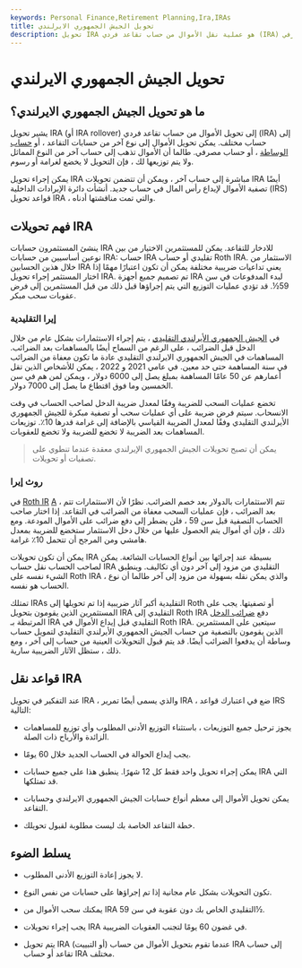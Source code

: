 ```yaml
---
keywords: Personal Finance,Retirement Planning,Ira,IRAs
title: تحويل الجيش الجمهوري الايرلندي
description: تحويل IRA هو عملية نقل الأموال من حساب تقاعد فردي (IRA) إلى حساب تقاعد أو حساب وساطة أو حساب مصرفي.
---
```


# تحويل الجيش الجمهوري الايرلندي
## ما هو تحويل الجيش الجمهوري الايرلندي؟

يشير تحويل IRA (أو IRA rollover) إلى تحويل الأموال من حساب تقاعد فردي (IRA) إلى حساب مختلف. يمكن تحويل الأموال إلى نوع آخر من حسابات التقاعد ، أو [حساب الوساطة](/brokerageaccount) ، أو حساب مصرفي. طالما أن الأموال تذهب إلى حساب آخر من النوع المماثل ولا يتم توزيعها لك ، فإن التحويل لا يخضع لغرامة أو رسوم.

يمكن إجراء تحويل IRA مباشرة إلى حساب آخر ، ويمكن أن تتضمن تحويلات IRA أيضًا تصفية الأموال لإيداع رأس المال في حساب جديد. أنشأت دائرة الإيرادات الداخلية (IRS) قواعد تحويل IRA ، والتي تمت مناقشتها أدناه.

## فهم تحويلات IRA

ينشئ المستثمرون حسابات IRA للادخار للتقاعد. يمكن للمستثمرين الاختيار من بين نوعين أساسيين من حسابات IRA: حساب IRA تقليدي أو حساب Roth IRA. الاستثمار من خلال هذين الحسابين IRA يعني تداعيات ضريبية مختلفة يمكن أن تكون اعتبارًا مهمًا إذا اختار المستثمر إجراء تحويل IRA. تم تصميم جميع أجهزة IRA لبدء المدفوعات في سن 59½. قد تؤدي عمليات التوزيع التي يتم إجراؤها قبل ذلك من قبل المستثمرين إلى فرض عقوبات سحب مبكر.

### إيرا التقليدية

في [الجيش الجمهوري الأيرلندي التقليدي](/traditionalira) ، يتم إجراء الاستثمارات بشكل عام من خلال الدخل قبل الضرائب ، على الرغم من السماح أيضًا بالمساهمات بعد الضرائب. المساهمات في الجيش الجمهوري الايرلندي التقليدي عادة ما تكون معفاة من الضرائب في سنة المساهمة حتى حد معين. في عامي 2021 و 2022 ، يمكن للأشخاص الذين تقل أعمارهم عن 50 عامًا المساهمة بمبلغ يصل إلى 6000 دولار ، ويمكن لمن هم في سن الخمسين وما فوق اقتطاع ما يصل إلى 7000 دولار.

تخضع عمليات السحب للضريبة وفقًا لمعدل ضريبة الدخل لصاحب الحساب في وقت الانسحاب. سيتم فرض ضريبة على أي عمليات سحب أو تصفية مبكرة للجيش الجمهوري الأيرلندي التقليدي وفقًا لمعدل الضريبة القياسي بالإضافة إلى غرامة قدرها 10٪. توزيعات المساهمات بعد الضريبة لا تخضع للضريبة ولا تخضع للعقوبات.

> يمكن أن تصبح تحويلات الجيش الجمهوري الإيرلندي معقدة عندما تنطوي على تصفيات أو تحويلات.

>

### روث إيرا

في [Roth IR](/rothira) [A](/rothira) ، تتم الاستثمارات بالدولار بعد خصم الضرائب. نظرًا لأن الاستثمارات تتم بعد الضرائب ، فإن عمليات السحب معفاة من الضرائب في التقاعد. إذا اختار صاحب الحساب التصفية قبل سن 59 ، فلن يضطر إلى دفع ضرائب على الأموال المودعة. ومع ذلك ، فإن أي أموال يتم الحصول عليها من خلال دخل الاستثمار ستخضع للضريبة بمعدل هامشي ومن المرجح أن تتحمل 10٪ غرامة.

يمكن أن تكون تحويلات IRA بسيطة عند إجرائها بين أنواع الحسابات الشائعة. يمكن لصاحب الحساب نقل حساب IRA التقليدي من مزود إلى آخر دون أي تكاليف. وينطبق الشيء نفسه على Roth IRA ، والذي يمكن نقله بسهولة من مزود إلى آخر طالما أن نوع الحساب هو نفسه.

تمتلك IRAs التقليدية أكبر آثار ضريبية إذا تم تحويلها إلى Roth أو تصفيتها. يجب على المستثمرين الذين يقومون بتحويل IRA التقليدي إلى Roth IRA دفع [ضرائب الدخل](/incometax) المرتبطة بـ IRA التقليدي قبل إيداع الأموال في Roth IRA. سيتعين على المستثمرين الذين يقومون بالتصفية من حساب الجيش الجمهوري الأيرلندي التقليدي لتمويل حساب وساطة أن يدفعوا الضرائب أيضًا. قد يتم قبول التحويلات العينية من حساب إلى آخر ، ومع ذلك ، ستظل الآثار الضريبية سارية.

## قواعد نقل IRA

عند التفكير في تحويل IRA ، والذي يسمى أيضًا تمرير IRA ، ضع في اعتبارك قواعد IRS التالية:

- يجوز ترحيل جميع التوزيعات ، باستثناء التوزيع الأدنى المطلوب وأي توزيع للمساهمات الزائدة والأرباح ذات الصلة.

- يجب إيداع الحوالة في الحساب الجديد خلال 60 يومًا.

- يمكن إجراء تحويل واحد فقط كل 12 شهرًا. ينطبق هذا على جميع حسابات IRA التي قد تمتلكها.

- يمكن تحويل الأموال إلى معظم أنواع حسابات الجيش الجمهوري الايرلندي وحسابات التقاعد.

- خطة التقاعد الخاصة بك ليست مطلوبة لقبول تحويلك.

## يسلط الضوء

- لا يجوز إعادة التوزيع الأدنى المطلوب.

- تكون التحويلات بشكل عام مجانية إذا تم إجراؤها على حسابات من نفس النوع.

- يمكنك سحب الأموال من IRA التقليدي الخاص بك دون عقوبة في سن 59½.

- يجب إجراء تحويلات IRA في غضون 60 يومًا لتجنب العقوبات الضريبية.

- يتم تحويل IRA (أو التبييت) عندما تقوم بتحويل الأموال من حساب IRA إلى حساب تقاعد أو حساب IRA مختلف.

